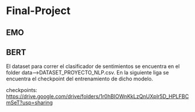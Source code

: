 # Final-Project
## EMO

## BERT 
El dataset para correr el clasificador de sentimientos se encuentra en el folder data-->DATASET_PROYECTO_NLP.csv.
En la siguiente liga se encuentra el checkpoint del entrenamiento de dicho modelo. 

checkpoints: https://drive.google.com/drive/folders/1r0hBIOWnKkLzQnUXplr5D_HPLFBCmSeT?usp=sharing
